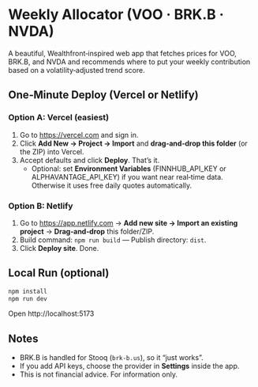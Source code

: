 # Weekly Allocator (VOO · BRK.B · NVDA)

A beautiful, Wealthfront‑inspired web app that fetches prices for VOO, BRK.B, and NVDA and recommends where to put your weekly contribution based on a volatility‑adjusted trend score.

## One‑Minute Deploy (Vercel or Netlify)

### Option A: Vercel (easiest)
1) Go to https://vercel.com and sign in.
2) Click **Add New → Project → Import** and **drag‑and‑drop this folder** (or the ZIP) into Vercel.
3) Accept defaults and click **Deploy**. That’s it.
   - Optional: set **Environment Variables** (FINNHUB_API_KEY or ALPHAVANTAGE_API_KEY) if you want near real‑time data. Otherwise it uses free daily quotes automatically.

### Option B: Netlify
1) Go to https://app.netlify.com → **Add new site → Import an existing project** → **Drag‑and‑drop** this folder/ZIP.
2) Build command: `npm run build` — Publish directory: `dist`.
3) Click **Deploy site**. Done.

## Local Run (optional)
```bash
npm install
npm run dev
```
Open http://localhost:5173

## Notes
- BRK.B is handled for Stooq (`brk-b.us`), so it “just works”.
- If you add API keys, choose the provider in **Settings** inside the app.
- This is not financial advice. For information only.
